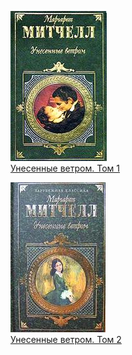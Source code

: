 ![](Унесенные%20ветром.%20Том%201.jpg)  
[Унесенные ветром. Том 1](Унесенные%20ветром.%20Том%201)

![](Унесенные%20ветром.%20Том%202.jpg)  
[Унесенные ветром. Том 2](Унесенные%20ветром.%20Том%202)
